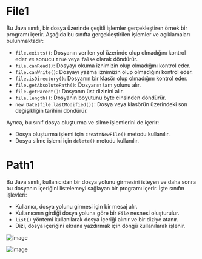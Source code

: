 # File1

Bu Java sınıfı, bir dosya üzerinde çeşitli işlemler gerçekleştiren örnek bir programı içerir. Aşağıda bu sınıfta gerçekleştirilen işlemler ve açıklamaları bulunmaktadır:

- `file.exists()`: Dosyanın verilen yol üzerinde olup olmadığını kontrol eder ve sonucu `true` veya `false` olarak döndürür.
- `file.canRead()`: Dosyayı okuma iznimizin olup olmadığını kontrol eder.
- `file.canWrite()`: Dosyayı yazma iznimizin olup olmadığını kontrol eder.
- `file.isDirectory()`: Dosyanın bir klasör olup olmadığını kontrol eder.
- `file.getAbsolutePath()`: Dosyanın tam yolunu alır.
- `file.getParent()`: Dosyanın üst dizinini alır.
- `file.length()`: Dosyanın boyutunu byte cinsinden döndürür.
- `new Date(file.lastModified())`: Dosya veya klasörün üzerindeki son değişikliğin tarihini döndürür.

Ayrıca, bu sınıf dosya oluşturma ve silme işlemlerini de içerir:
- Dosya oluşturma işlemi için `createNewFile()` metodu kullanılır.
- Dosya silme işlemi için `delete()` metodu kullanılır.

# Path1

Bu Java sınıfı, kullanıcıdan bir dosya yolunu girmesini isteyen ve daha sonra bu dosyanın içeriğini listelemeyi sağlayan bir programı içerir. İşte sınıfın işlevleri:

- Kullanıcı, dosya yolunu girmesi için bir mesaj alır.
- Kullanıcının girdiği dosya yoluna göre bir `File` nesnesi oluşturulur.
- `list()` yöntemi kullanılarak dosya içeriği alınır ve bir diziye atanır.
- Dizi, dosya içeriğini ekrana yazdırmak için döngü kullanılarak işlenir.




![image](https://github.com/esmanur-karatas/fileOperationsWithJava/assets/83882274/8e7fcaf7-9efb-4e69-b928-1e8ba7cfae85)


![image](https://github.com/esmanur-karatas/fileOperationsWithJava/assets/83882274/65c93a64-3a46-4f64-9fd4-b7de1d692442)
